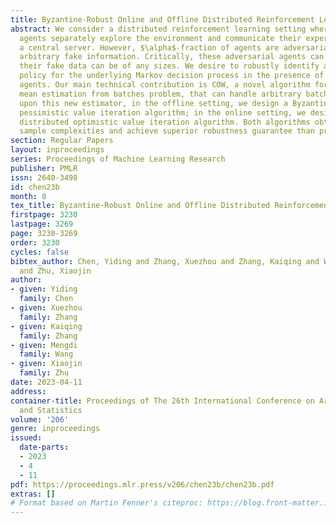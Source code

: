 ```yaml
---
title: Byzantine-Robust Online and Offline Distributed Reinforcement Learning
abstract: We consider a distributed reinforcement learning setting where multiple
  agents separately explore the environment and communicate their experiences through
  a central server. However, $\alpha$-fraction of agents are adversarial and can report
  arbitrary fake information. Critically, these adversarial agents can collude and
  their fake data can be of any sizes. We desire to robustly identify a near-optimal
  policy for the underlying Markov decision process in the presence of these adversarial
  agents. Our main technical contribution is COW, a novel algorithm for the robust
  mean estimation from batches problem, that can handle arbitrary batch sizes. Building
  upon this new estimator, in the offline setting, we design a Byzantine-robust distributed
  pessimistic value iteration algorithm; in the online setting, we design a Byzantine-robust
  distributed optimistic value iteration algorithm. Both algorithms obtain near-optimal
  sample complexities and achieve superior robustness guarantee than prior works.
section: Regular Papers
layout: inproceedings
series: Proceedings of Machine Learning Research
publisher: PMLR
issn: 2640-3498
id: chen23b
month: 0
tex_title: Byzantine-Robust Online and Offline Distributed Reinforcement Learning
firstpage: 3230
lastpage: 3269
page: 3230-3269
order: 3230
cycles: false
bibtex_author: Chen, Yiding and Zhang, Xuezhou and Zhang, Kaiqing and Wang, Mengdi
  and Zhu, Xiaojin
author:
- given: Yiding
  family: Chen
- given: Xuezhou
  family: Zhang
- given: Kaiqing
  family: Zhang
- given: Mengdi
  family: Wang
- given: Xiaojin
  family: Zhu
date: 2023-04-11
address:
container-title: Proceedings of The 26th International Conference on Artificial Intelligence
  and Statistics
volume: '206'
genre: inproceedings
issued:
  date-parts:
  - 2023
  - 4
  - 11
pdf: https://proceedings.mlr.press/v206/chen23b/chen23b.pdf
extras: []
# Format based on Martin Fenner's citeproc: https://blog.front-matter.io/posts/citeproc-yaml-for-bibliographies/
---
```

